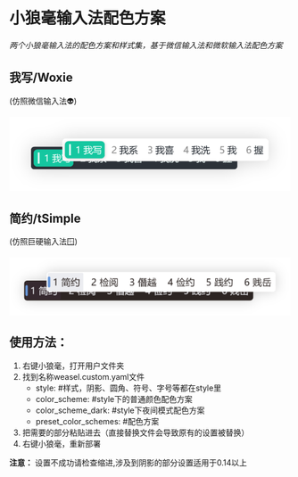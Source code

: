 # 小狼毫输入法配色方案
###### 两个小狼毫输入法的配色方案和样式集，基于微信输入法和微软输入法配色方案

## **我写/Woxie**
(仿照微信输入法👽)

![我写](./preview/woxie.png)

## **简约/tSimple**
(仿照巨硬输入法🪟)

![简约](./preview/jianyue.png)



## 使用方法：
1. 右键小狼毫，打开用户文件夹
2. 找到名称weasel.custom.yaml文件
   - style: #样式，阴影、圆角、符号、字号等都在style里
   - color_scheme: #style下的普通颜色配色方案 
   - color_scheme_dark: #style下夜间模式配色方案
   - preset_color_schemes: #配色方案
3. 把需要的部分粘贴进去（直接替换文件会导致原有的设置被替换）
4. 右键小狼毫，重新部署

**注意：** 设置不成功请检查缩进,涉及到阴影的部分设置适用于0.14以上